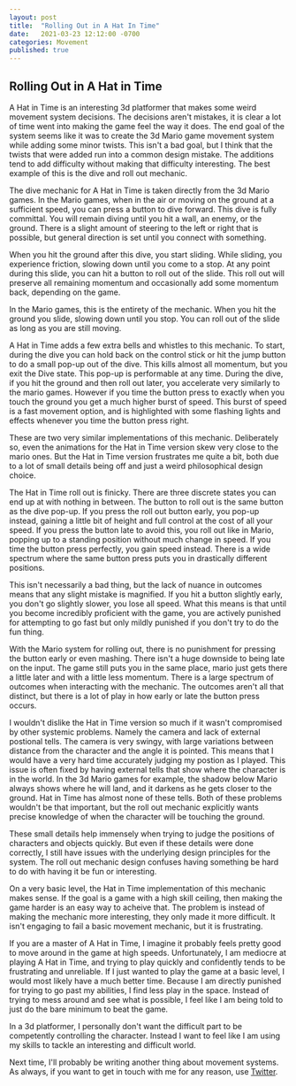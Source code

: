 ```yaml
---
layout: post
title:  "Rolling Out in A Hat In Time"
date:   2021-03-23 12:12:00 -0700
categories: Movement
published: true
---
```


## Rolling Out in A Hat in Time

A Hat in Time is an interesting 3d platformer that makes some weird movement system decisions. The decisions aren't mistakes, it is clear a lot of time went into making the game feel the way it does. The end goal of the system seems like it was to create the 3d Mario game movement system while adding some minor twists. This isn't a bad goal, but I think that the twists that were added run into a common design mistake. The additions tend to add difficulty without making that difficulty interesting. The best example of this is the dive and roll out mechanic. 

The dive mechanic for A Hat in Time is taken directly from the 3d Mario games. In the Mario games, when in the air or moving on the ground at a sufficient speed, you can press a button to dive forward. This dive is fully committal. You will remain diving until you hit a wall, an enemy, or the ground. There is a slight amount of steering to the left or right that is possible, but general direction is set until you connect with something.

When you hit the ground after this dive, you start sliding. While sliding, you experience friction, slowing down until you come to a stop. At any point during this slide, you can hit a button to roll out of the slide. This roll out will preserve all remaining momentum and occasionally add some momentum back, depending on the game.

In the Mario games, this is the entirety of the mechanic. When you hit the ground you slide, slowing down until you stop. You can roll out of the slide as long as you are still moving. 

A Hat in Time adds a few extra bells and whistles to this mechanic. To start, during the dive you can hold back on the control stick or hit the jump button to do a small pop-up out of the dive. This kills almost all momentum, but you exit the Dive state. This pop-up is performable at any time. During the dive, if you hit the ground and then roll out later, you accelerate very similarly to the mario games. However if you time the button press to exactly when you touch the ground you get a much higher burst of speed. This burst of speed is a fast movement option, and is highlighted with some flashing lights and effects whenever you time the button press right. 

These are two very similar implementations of this mechanic. Deliberately so, even the animations for the Hat in Time version skew very close to the mario ones. But the Hat in Time version frustrates me quite a bit, both due to a lot of small details being off and just a weird philosophical design choice.

The Hat in Time roll out is finicky. There are three discrete states you can end up at with nothing in between. The button to roll out is the same button as the dive pop-up. If you press the roll out button early, you pop-up instead, gaining a little bit of height and full control at the cost of all your speed. If you press the button late to avoid this, you roll out like in Mario, popping up to a standing position without much change in speed. If you time the button press perfectly, you gain speed instead. There is a wide spectrum where the same button press puts you in drastically different positions.

This isn't necessarily a bad thing, but the lack of nuance in outcomes means that any slight mistake is magnified. If you hit a button slightly early, you don't go slightly slower, you lose all speed. What this means is that until you become incredibly proficient with the game, you are actively punished for attempting to go fast but only mildly punished if you don't try to do the fun thing.

With the Mario system for rolling out, there is no punishment for pressing the button early or even mashing. There isn't a huge downside to being late on the input. The game still puts you in the same place, mario just gets there a little later and with a little less momentum. There is a large spectrum of outcomes when interacting with the mechanic. The outcomes aren't all that distinct, but there is a lot of play in how early or late the button press occurs.

I wouldn't dislike the Hat in Time version so much if it wasn't compromised by other systemic problems. Namely the camera and lack of external postional tells. The camera is very swingy, with large variations between distance from the character and the angle it is pointed. This means that I would have a very hard time accurately judging my postion as I played. This issue is often fixed by having external tells that show where the character is in the world. In the 3d Mario games for example, the shadow below Mario always shows where he will land, and it darkens as he gets closer to the ground. Hat in Time has almost none of these tells. Both of these problems wouldn't be that important, but the roll out mechanic explicitly wants precise knowledge of when the character will be touching the ground.

These small details help immensely when trying to judge the positions of characters and objects quickly. But even if these details were done correctly, I still have issues with the underlying design principles for the system. The roll out mechanic design confuses having something be hard to do with having it be fun or interesting. 

On a very basic level, the Hat in Time implementation of this mechanic makes sense. If the goal is a game with a high skill ceiling, then making the game harder is an easy way to acheive that. The problem is instead of making the mechanic more interesting, they only  made it more difficult. It isn't engaging to fail a basic movement mechanic, but it is frustrating. 

If you are a master of A Hat in Time, I imagine it probably feels pretty good to move around in the game at high speeds. Unfortunately, I am mediocre at playing A Hat in Time, and trying to play quickly and confidently tends to be frustrating and unreliable. If I just wanted to play the game at a basic level, I would most likely have a much better time. Because I am directly punished for trying to go past my abilities, I find less play in the space. Instead of trying to mess around and see what is possible, I feel like I am being told to just do the bare minimum to beat the game.

In a 3d platformer, I personally don't want the difficult part to be competently controlling the character. Instead I want to feel like I am using my skills to tackle an interesting and difficult world.


Next time, I'll probably be writing another thing about movement systems. As always, if you want to get in touch with me for any reason, use [Twitter][twitter].


[twitter]: https://wwww.twitter.com/jxvd